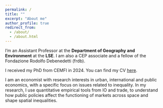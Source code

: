 ```yaml
---
permalink: /
title: ""
excerpt: "About me"
author_profile: true
redirect_from: 
  - /about/
  - /about.html
---
```




I’m an Assistant Professor at the **Department of Geography and Environment** at the **LSE**. I am also a CEP associate and a fellow of the Fondazione Rodolfo Debenedetti (frdb).

I received my PhD from CEMFI in 2024. You can find my CV <a href="https://giorgiopietrabissa.github.io/files/CV.pdf" target="_blank">here</a>.

I am an economist with research interests in urban, international and public economics, with a specific focus on issues related to inequality. In my research, I use quantitative empirical tools from IO and trade, to understand how public policies affect the functioning of markets across space and shape spatial inequalities.
